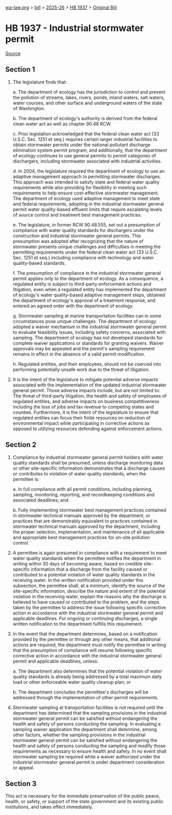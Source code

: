 [wa-law.org](/) > [bill](/bill/) > [2025-26](/bill/2025-26/) > [HB 1937](/bill/2025-26/hb/1937/) > [Original Bill](/bill/2025-26/hb/1937/1/)

# HB 1937 - Industrial stormwater permit

[Source](http://lawfilesext.leg.wa.gov/biennium/2025-26/Pdf/Bills/House%20Bills/1937.pdf)

## Section 1
1. The legislature finds that:

    a. The department of ecology has the jurisdiction to control and prevent the pollution of streams, lakes, rivers, ponds, inland waters, salt waters, water courses, and other surface and underground waters of the state of Washington.

    b. The department of ecology's authority is derived from the federal clean water act as well as chapter 90.48 RCW.

    c. Prior legislation acknowledged that the federal clean water act (33 U.S.C. Sec. 1251 et seq.) requires certain larger industrial facilities to obtain stormwater permits under the national pollutant discharge elimination system permit program, and additionally, that the department of ecology continues to use general permits to permit categories of dischargers, including stormwater associated with industrial activities.

    d. In 2004, the legislature required the department of ecology to use an adaptive management approach to permitting stormwater discharges. This approach was intended to satisfy state and federal water quality requirements while also providing for flexibility in meeting such requirements to help ensure cost-effective stormwater management. The department of ecology used adaptive management to meet state and federal requirements, adopting in the industrial stormwater general permit water quality-based effluent limits that require escalating levels of source control and treatment best management practices.

    e. The legislature, in former RCW 90.48.555, set out a presumption of compliance with water quality standards for dischargers under the construction and industrial stormwater general permits. This presumption was adopted after recognizing that the nature of stormwater presents unique challenges and difficulties in meeting the permitting requirements under the federal clean water act (33 U.S.C. Sec. 1251 et seq.) including compliance with technology and water quality-based standards.

    f. The presumption of compliance in the industrial stormwater general permit applies only to the department of ecology. As a consequence, a regulated entity is subject to third-party enforcement actions and litigation, even when a regulated entity has implemented the department of ecology's water quality-based adaptive management steps, obtained the department of ecology's approval of a treatment response, and entered an agreed order with the department of ecology.

    g. Stormwater sampling at marine transportation facilities can in some circumstances pose unique challenges. The department of ecology adopted a waiver mechanism in the industrial stormwater general permit to evaluate feasibility issues, including safety concerns, associated with sampling. The department of ecology has not developed standards for complete waiver applications or standards for granting waivers. Waiver approvals may be appealed and the permit's sampling requirement remains in effect in the absence of a valid permit modification.

    h. Regulated entities, and their employees, should not be coerced into performing potentially unsafe work due to the threat of litigation.

2. It is the intent of the legislature to mitigate potential adverse impacts associated with the implementation of the updated industrial stormwater general permit. Those adverse impacts include, but are not limited to: The threat of third-party litigation, the health and safety of employees of regulated entities, and adverse impacts on business competitiveness including the loss of jobs and tax revenue to competing states and counties. Furthermore, it is the intent of the legislature to ensure that regulated entities can focus their finite resources on reduction of environmental impact while participating in corrective actions as opposed to utilizing resources defending against enforcement actions.

## Section 2
1. Compliance by industrial stormwater general permit holders with water quality standards shall be presumed, unless discharge monitoring data or other site-specific information demonstrates that a discharge causes or contributes to violation of water quality standards, when the permittee is:

    a. In full compliance with all permit conditions, including planning, sampling, monitoring, reporting, and recordkeeping conditions and associated deadlines; and

    b. Fully implementing stormwater best management practices contained in stormwater technical manuals approved by the department, or practices that are demonstrably equivalent to practices contained in stormwater technical manuals approved by the department, including the proper selection, implementation, and maintenance of all applicable and appropriate best management practices for on-site pollution control.

2. A permittee is again presumed in compliance with a requirement to meet water quality standards when the permittee notifies the department in writing within 30 days of becoming aware, based on credible site-specific information that a discharge from the facility caused or contributed to a potential violation of water quality standards in the receiving water. In the written notification provided under this subsection, the permittee shall, at a minimum, identify the source of the site-specific information, describe the nature and extent of the potential violation in the receiving water, explain the reasons why the discharge is believed to have caused or contributed to the problem, and the steps taken by the permittee to address the issue following specific corrective action in accordance with the industrial stormwater general permit and applicable deadlines. For ongoing or continuing discharges, a single written notification to the department fulfills this requirement.

3. In the event that the department determines, based on a notification provided by the permittee or through any other means, that additional actions are required, the department must notify the permittee in writing that the presumption of compliance will resume following specific corrective action in accordance with the industrial stormwater general permit and applicable deadlines, unless:

    a. The department also determines that the potential violation of water quality standards is already being addressed by a total maximum daily load or other enforceable water quality cleanup plan; or

    b. The department concludes the permittee's discharges will be addressed through the implementation of other permit requirements.

4. Stormwater sampling at transportation facilities is not required until the department has determined that the sampling provisions in the industrial stormwater general permit can be satisfied without endangering the health and safety of persons conducting the sampling. In evaluating a sampling waiver application the department shall determine, among other factors, whether the sampling provisions in the industrial stormwater general permit can be satisfied without endangering the health and safety of persons conducting the sampling and modify those requirements as necessary to ensure health and safety. In no event shall stormwater sampling be required while a waiver authorized under the industrial stormwater general permit is under department consideration or appeal.

## Section 3
This act is necessary for the immediate preservation of the public peace, health, or safety, or support of the state government and its existing public institutions, and takes effect immediately.
